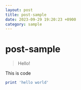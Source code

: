 ```yaml
---
layout: post
title: post-sample
date: 2023-09-29 19:20:23 +0900
category: sample
---
```

# post-sample
> Hello!

This is code
```ruby
print 'hello world'
```

